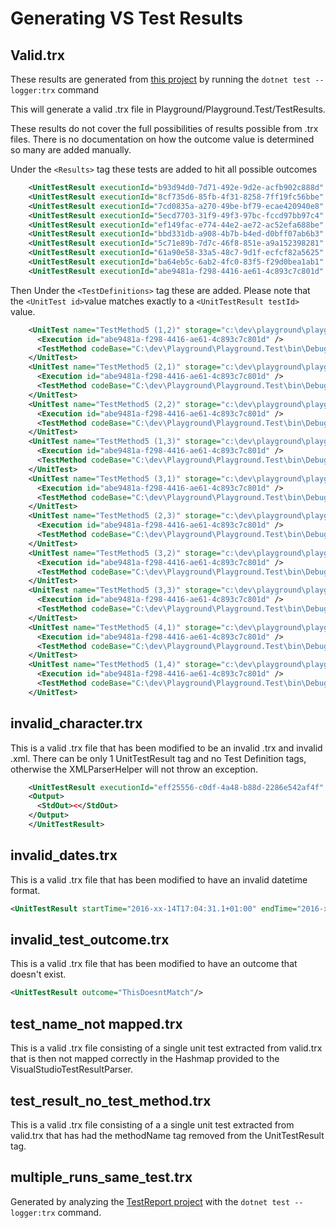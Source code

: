 # Generating VS Test Results

## Valid.trx

These results are generated from [this project](https://github.com/alex-meseldzija-sonarsource/Playground/tree/main/Playground.Test) by running the `dotnet test --logger:trx` command

This will generate a valid .trx file in Playground/Playground.Test/TestResults.

These results do not cover the full possibilities of results possible from .trx files.
There is no documentation on how the outcome value is determined so many are added manually.

Under the `<Results>` tag these tests are added to hit all possible outcomes

```xml
    <UnitTestResult executionId="b93d94d0-7d71-492e-9d2e-acfb902c888d" testId="2386b338-1542-4ec7-a8b2-cdfbaa53ba67" testName="TestMethod5 (1,2)" computerName="PC-L0109" duration="00:00:00.0001001" startTime="2024-11-25T15:38:27.3972727+01:00" endTime="2024-11-25T15:38:27.4000768+01:00" testType="13cdc9d9-ddb5-4fa4-a97d-d965ccfc6d4b" outcome="Warning" testListId="8c84fa94-04c1-424b-9868-57a2d4851a1d" relativeResultsDirectory="abe9481a-f298-4416-ae61-4c893c7c801d" />
    <UnitTestResult executionId="8cf735d6-85fb-4f31-8258-7ff19fc56bbe" testId="35fa7c77-814c-4fae-913d-282d27c9d317" testName="TestMethod5 (2,1)" computerName="PC-L0109" duration="00:00:00.0001001" startTime="2024-11-25T15:38:27.3972727+01:00" endTime="2024-11-25T15:38:27.4000768+01:00" testType="13cdc9d9-ddb5-4fa4-a97d-d965ccfc6d4b" outcome="Error" testListId="8c84fa94-04c1-424b-9868-57a2d4851a1d" relativeResultsDirectory="abe9481a-f298-4416-ae61-4c893c7c801d" />
    <UnitTestResult executionId="7cd0835a-a270-49be-bf79-ecae420940e8" testId="ebb027a0-c08c-4edb-b618-97dc337b39fe" testName="TestMethod5 (2,2)" computerName="PC-L0109" duration="00:00:00.0001001" startTime="2024-11-25T15:38:27.3972727+01:00" endTime="2024-11-25T15:38:27.4000768+01:00" testType="13cdc9d9-ddb5-4fa4-a97d-d965ccfc6d4b" outcome="PassedButRunAborted" testListId="8c84fa94-04c1-424b-9868-57a2d4851a1d" relativeResultsDirectory="abe9481a-f298-4416-ae61-4c893c7c801d" />
    <UnitTestResult executionId="5ecd7703-31f9-49f3-97bc-fccd97bb97c4" testId="358b3d3f-0c53-478e-9943-28ad836e4539" testName="TestMethod5 (1,3)" computerName="PC-L0109" duration="00:00:00.0001001" startTime="2024-11-25T15:38:27.3972727+01:00" endTime="2024-11-25T15:38:27.4000768+01:00" testType="13cdc9d9-ddb5-4fa4-a97d-d965ccfc6d4b" outcome="NotExecuted" testListId="8c84fa94-04c1-424b-9868-57a2d4851a1d" relativeResultsDirectory="abe9481a-f298-4416-ae61-4c893c7c801d" />
    <UnitTestResult executionId="ef149fac-e774-44e2-ae72-ac52efa688be" testId="98d81cac-eddf-41ef-98b6-a008cc35182b" testName="TestMethod5 (3,1)" computerName="PC-L0109" duration="00:00:00.0001001" startTime="2024-11-25T15:38:27.3972727+01:00" endTime="2024-11-25T15:38:27.4000768+01:00" testType="13cdc9d9-ddb5-4fa4-a97d-d965ccfc6d4b" outcome="Inconclusive" testListId="8c84fa94-04c1-424b-9868-57a2d4851a1d" relativeResultsDirectory="abe9481a-f298-4416-ae61-4c893c7c801d" />
    <UnitTestResult executionId="bbd331db-a908-4b7b-b4ed-d0bff07ab6b3" testId="0628e8f4-6604-423d-a520-a7011d0637eb" testName="TestMethod5 (2,3)" computerName="PC-L0109" duration="00:00:00.0001001" startTime="2024-11-25T15:38:27.3972727+01:00" endTime="2024-11-25T15:38:27.4000768+01:00" testType="13cdc9d9-ddb5-4fa4-a97d-d965ccfc6d4b" outcome="Completed" testListId="8c84fa94-04c1-424b-9868-57a2d4851a1d" relativeResultsDirectory="abe9481a-f298-4416-ae61-4c893c7c801d" />
    <UnitTestResult executionId="5c71e89b-7d7c-46f8-851e-a9a152398281" testId="ddfa5c76-cbe1-4372-8a85-a236697ddf5b" testName="TestMethod5 (3,2)" computerName="PC-L0109" duration="00:00:00.0001001" startTime="2024-11-25T15:38:27.3972727+01:00" endTime="2024-11-25T15:38:27.4000768+01:00" testType="13cdc9d9-ddb5-4fa4-a97d-d965ccfc6d4b" outcome="Timeout" testListId="8c84fa94-04c1-424b-9868-57a2d4851a1d" relativeResultsDirectory="abe9481a-f298-4416-ae61-4c893c7c801d" />
    <UnitTestResult executionId="61a90e58-33a5-48c7-9d1f-ecfcf82a5625" testId="0683bb92-89c8-4e66-a1f8-522e2199ef53" testName="TestMethod5 (3,3)" computerName="PC-L0109" duration="00:00:00.0001001" startTime="2024-11-25T15:38:27.3972727+01:00" endTime="2024-11-25T15:38:27.4000768+01:00" testType="13cdc9d9-ddb5-4fa4-a97d-d965ccfc6d4b" outcome="Aborted" testListId="8c84fa94-04c1-424b-9868-57a2d4851a1d" relativeResultsDirectory="abe9481a-f298-4416-ae61-4c893c7c801d" />
    <UnitTestResult executionId="ba64eb5c-6ab2-4fc0-83f5-f29d0bea1ab1" testId="5553b0bd-1390-49c8-bfff-70b4c94a4321" testName="TestMethod5 (4,1)" computerName="PC-L0109" duration="00:00:00.0001001" startTime="2024-11-25T15:38:27.3972727+01:00" endTime="2024-11-25T15:38:27.4000768+01:00" testType="13cdc9d9-ddb5-4fa4-a97d-d965ccfc6d4b" outcome="Blocked" testListId="8c84fa94-04c1-424b-9868-57a2d4851a1d" relativeResultsDirectory="abe9481a-f298-4416-ae61-4c893c7c801d" />
    <UnitTestResult executionId="abe9481a-f298-4416-ae61-4c893c7c801d" testId="5733759c-ad55-9784-8372-5dfbf9179fbc" testName="TestMethod5 (1,4)" computerName="PC-L0109" duration="00:00:00.0001001" startTime="2024-11-25T15:38:27.3972727+01:00" endTime="2024-11-25T15:38:27.4000768+01:00" testType="13cdc9d9-ddb5-4fa4-a97d-d965ccfc6d4b" outcome="NotRunnable" testListId="8c84fa94-04c1-424b-9868-57a2d4851a1d" relativeResultsDirectory="abe9481a-f298-4416-ae61-4c893c7c801d" />
```

Then Under the `<TestDefinitions>` tag these are added. Please note that the `<UnitTest id>`value matches exactly to a `<UnitTestResult testId>` value.

```xml
    <UnitTest name="TestMethod5 (1,2)" storage="c:\dev\playground\playground.test\bin\debug\net9.0\playground.test.dll" id="2386b338-1542-4ec7-a8b2-cdfbaa53ba67">
      <Execution id="abe9481a-f298-4416-ae61-4c893c7c801d" />
      <TestMethod codeBase="C:\dev\Playground\Playground.Test\bin\Debug\net9.0\Playground.Test.dll" adapterTypeName="executor://mstestadapter/v2" className="TestProject1.UnitTest2" name="TestMethod5" />
    </UnitTest>
    <UnitTest name="TestMethod5 (2,1)" storage="c:\dev\playground\playground.test\bin\debug\net9.0\playground.test.dll" id="35fa7c77-814c-4fae-913d-282d27c9d317">
      <Execution id="abe9481a-f298-4416-ae61-4c893c7c801d" />
      <TestMethod codeBase="C:\dev\Playground\Playground.Test\bin\Debug\net9.0\Playground.Test.dll" adapterTypeName="executor://mstestadapter/v2" className="TestProject1.UnitTest2" name="TestMethod5" />
    </UnitTest>
    <UnitTest name="TestMethod5 (2,2)" storage="c:\dev\playground\playground.test\bin\debug\net9.0\playground.test.dll" id="ebb027a0-c08c-4edb-b618-97dc337b39fe">
      <Execution id="abe9481a-f298-4416-ae61-4c893c7c801d" />
      <TestMethod codeBase="C:\dev\Playground\Playground.Test\bin\Debug\net9.0\Playground.Test.dll" adapterTypeName="executor://mstestadapter/v2" className="TestProject1.UnitTest2" name="TestMethod5" />
    </UnitTest>
    <UnitTest name="TestMethod5 (1,3)" storage="c:\dev\playground\playground.test\bin\debug\net9.0\playground.test.dll" id="358b3d3f-0c53-478e-9943-28ad836e4539">
      <Execution id="abe9481a-f298-4416-ae61-4c893c7c801d" />
      <TestMethod codeBase="C:\dev\Playground\Playground.Test\bin\Debug\net9.0\Playground.Test.dll" adapterTypeName="executor://mstestadapter/v2" className="TestProject1.UnitTest2" name="TestMethod5" />
    </UnitTest>
    <UnitTest name="TestMethod5 (3,1)" storage="c:\dev\playground\playground.test\bin\debug\net9.0\playground.test.dll" id="98d81cac-eddf-41ef-98b6-a008cc35182b">
      <Execution id="abe9481a-f298-4416-ae61-4c893c7c801d" />
      <TestMethod codeBase="C:\dev\Playground\Playground.Test\bin\Debug\net9.0\Playground.Test.dll" adapterTypeName="executor://mstestadapter/v2" className="TestProject1.UnitTest2" name="TestMethod5" />
    </UnitTest>
    <UnitTest name="TestMethod5 (2,3)" storage="c:\dev\playground\playground.test\bin\debug\net9.0\playground.test.dll" id="ddfa5c76-cbe1-4372-8a85-a236697ddf5b">
      <Execution id="abe9481a-f298-4416-ae61-4c893c7c801d" />
      <TestMethod codeBase="C:\dev\Playground\Playground.Test\bin\Debug\net9.0\Playground.Test.dll" adapterTypeName="executor://mstestadapter/v2" className="TestProject1.UnitTest2" name="TestMethod5" />
    </UnitTest>
    <UnitTest name="TestMethod5 (3,2)" storage="c:\dev\playground\playground.test\bin\debug\net9.0\playground.test.dll" id="0683bb92-89c8-4e66-a1f8-522e2199ef53">
      <Execution id="abe9481a-f298-4416-ae61-4c893c7c801d" />
      <TestMethod codeBase="C:\dev\Playground\Playground.Test\bin\Debug\net9.0\Playground.Test.dll" adapterTypeName="executor://mstestadapter/v2" className="TestProject1.UnitTest2" name="TestMethod5" />
    </UnitTest>
    <UnitTest name="TestMethod5 (3,3)" storage="c:\dev\playground\playground.test\bin\debug\net9.0\playground.test.dll" id="5553b0bd-1390-49c8-bfff-70b4c94a4321">
      <Execution id="abe9481a-f298-4416-ae61-4c893c7c801d" />
      <TestMethod codeBase="C:\dev\Playground\Playground.Test\bin\Debug\net9.0\Playground.Test.dll" adapterTypeName="executor://mstestadapter/v2" className="TestProject1.UnitTest2" name="TestMethod5" />
    </UnitTest>
    <UnitTest name="TestMethod5 (4,1)" storage="c:\dev\playground\playground.test\bin\debug\net9.0\playground.test.dll" id="5733759c-ad55-9784-8372-5dfbf9179fbc">
      <Execution id="abe9481a-f298-4416-ae61-4c893c7c801d" />
      <TestMethod codeBase="C:\dev\Playground\Playground.Test\bin\Debug\net9.0\Playground.Test.dll" adapterTypeName="executor://mstestadapter/v2" className="TestProject1.UnitTest2" name="TestMethod5" />
    </UnitTest>
    <UnitTest name="TestMethod5 (1,4)" storage="c:\dev\playground\playground.test\bin\debug\net9.0\playground.test.dll" id="9c66db0f-1976-ce08-cc4c-71201b65b30a">
      <Execution id="abe9481a-f298-4416-ae61-4c893c7c801d" />
      <TestMethod codeBase="C:\dev\Playground\Playground.Test\bin\Debug\net9.0\Playground.Test.dll" adapterTypeName="executor://mstestadapter/v2" className="TestProject1.UnitTest2" name="TestMethod5" />
    </UnitTest>
```

## invalid_character.trx

This is a valid .trx file that has been modified to be an invalid .trx and invalid .xml.
There can be only 1 UnitTestResult tag and no Test Definition tags, otherwise the XMLParserHelper will not throw an exception.

```xml
    <UnitTestResult executionId="eff25556-c0df-4a48-b88d-2286e542af4f" testId="d7744238-9adf-b364-3d70-ae38261a8cd8" testName="TestShouldFail" computerName="PC-L0109" duration="00:00:00.0183996" startTime="2024-11-25T15:38:27.3755778+01:00" endTime="2024-11-25T15:38:27.3951390+01:00" testType="13cdc9d9-ddb5-4fa4-a97d-d965ccfc6d4b" outcome="Failed" testListId="8c84fa94-04c1-424b-9868-57a2d4851a1d" relativeResultsDirectory="eff25556-c0df-4a48-b88d-2286e542af4f">
    <Output>
      <StdOut><</StdOut>
    </Output>
    </UnitTestResult>
```

## invalid_dates.trx

This is a valid .trx file that has been modified to have an invalid datetime format.

```xml
<UnitTestResult startTime="2016-xx-14T17:04:31.1+01:00" endTime="2016-xx-14T17:04:31.9162137+01:00" />
```

## invalid_test_outcome.trx

This is a valid .trx file that has been modified to have an outcome that doesn't exist.

```xml
<UnitTestResult outcome="ThisDoesntMatch"/>
```

## test_name_not mapped.trx

This is a valid .trx file consisting of a single unit test extracted from valid.trx that is then not mapped correctly in the Hashmap provided to the VisualStudioTestResultParser.

## test_result_no_test_method.trx

This is a valid .trx file consisting of a a single unit test extracted from valid.trx that has had the methodName tag removed from the UnitTestResult tag.

## multiple_runs_same_test.trx

Generated by analyzing the [TestReport project](projects/TestReport) with the `dotnet test --logger:trx` command.